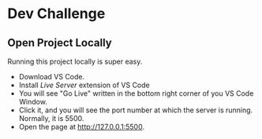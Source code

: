 # Dev Challenge

## Open Project Locally
Running this project locally is super easy.

- Download VS Code.
- Install _Live Server_ extension of VS Code
- You will see "Go Live" written in the bottom right corner of you VS Code Window.
- Click it, and you will see the port number at which the server is running. Normally, it is 5500.
- Open the page at http://127.0.0.1:5500.
